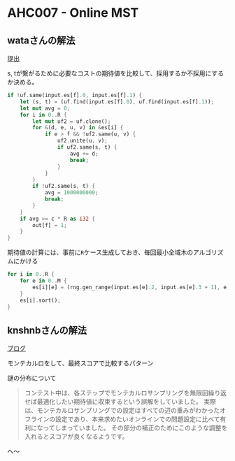 # AHC007 - Online MST

## wataさんの解法

[提出](https://atcoder.jp/contests/ahc007/submissions/27915101)

s, tが繋がるために必要なコストの期待値を比較して、採用するか不採用にするか決める。

```rust
if !uf.same(input.es[f].0, input.es[f].1) {
    let (s, t) = (uf.find(input.es[f].0), uf.find(input.es[f].1));
    let mut avg = 0;
    for i in 0..R {
        let mut uf2 = uf.clone();
        for &(d, e, u, v) in &es[i] {
            if e > f && !uf2.same(u, v) {
                uf2.unite(u, v);
                if uf2.same(s, t) {
                    avg += d;
                    break;
                }
            }
        }
        if !uf2.same(s, t) {
            avg = 1000000000;
            break;
        }
    }
    if avg >= c * R as i32 {
        out[f] = 1;
    }
}
```

期待値の計算には、事前に`R`ケース生成しておき、毎回最小全域木のアルゴリズムにかける

```rust
for i in 0..R {
    for e in 0..M {
        es[i][e] = (rng.gen_range(input.es[e].2, input.es[e].3 + 1), e, input.es[e].0, input.es[e].1);
    }
    es[i].sort();
}
```

## knshnbさんの解法

[ブログ](https://blog.knshnb.com/posts/ahc007-optuna/)

モンテカルロをして、最終スコアで比較するパターン

謎の分布について

> コンテスト中は、各ステップでモンテカルロサンプリングを無限回繰り返せば最適化したい期待値に収束するという誤解をしていました。 実際は、モンテカルロサンプリングでの設定はすべての辺の重みがわかったオフラインの設定であり、本来求めたいオンラインでの問題設定に比べて有利になってしまっていました。 その部分の補正のためにこのような調整を入れるとスコアが良くなるようです。 

へ〜
